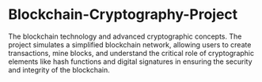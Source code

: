 # Blockchain-Cryptography-Project
The  blockchain technology and advanced cryptographic concepts. The project simulates a simplified blockchain network, allowing users to create transactions, mine blocks, and understand the critical role of cryptographic elements like hash functions and digital signatures in ensuring the security and integrity of the blockchain.
